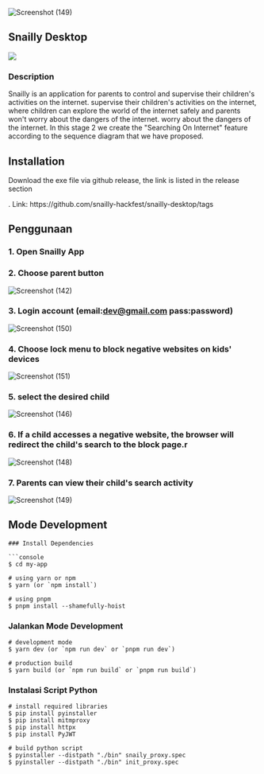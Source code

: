 ![Screenshot (149)](https://github.com/snailly-hackfest/snailly-desktop/assets/66149479/99622cea-e4ff-4fb6-9a46-837fb5193422)
## Snailly Desktop
<img src="https://github.com/snailly-hackfest/snailly-desktop/assets/66149479/c731e590-a07a-4adf-a477-cf49086e1096" />


### Description
<p>Snailly is an application for parents to control and supervise their children's activities on the internet.
supervise their children's activities on the internet, where children can explore the world of the internet safely and parents won't worry about the dangers of the internet.
 worry about the dangers of the internet. In this stage 2 we create the "Searching On Internet" feature according to the sequence diagram that we have proposed.</p>

## Installation
<p>Download the exe file via github release, the link is listed in the release section</p>.
Link: https://github.com/snailly-hackfest/snailly-desktop/tags

## Penggunaan
### 1. Open Snailly App
### 2. Choose parent button
![Screenshot (142)](https://github.com/snailly-hackfest/snailly-desktop/assets/66149479/1742f2b8-bf40-4680-be57-7a1899ffcd90)

### 3. Login account (email:dev@gmail.com pass:password)
![Screenshot (150)](https://github.com/snailly-hackfest/snailly-desktop/assets/66149479/24ae9a24-d7bf-4732-9184-5fe5219efda3)

### 4. Choose lock menu to block negative websites on kids' devices
![Screenshot (151)](https://github.com/snailly-hackfest/snailly-desktop/assets/66149479/bff69417-25f3-4b95-9c52-c9aff7737267)

### 5. select the desired child
![Screenshot (146)](https://github.com/snailly-hackfest/snailly-desktop/assets/66149479/f4b6a4d8-adc9-4caf-a4e9-cf540fcbfc75)

### 6. If a child accesses a negative website, the browser will redirect the child's search to the block page.r
![Screenshot (148)](https://github.com/snailly-hackfest/snailly-desktop/assets/66149479/11afd8de-b188-4d75-bba9-6dde826d9f94)


### 7. Parents can view their child's search activity
![Screenshot (149)](https://github.com/snailly-hackfest/snailly-desktop/assets/66149479/e71ce0d6-a5c1-43e8-a3ec-a1d274482f51)

## Mode Development
```
### Install Dependencies

```console
$ cd my-app

# using yarn or npm
$ yarn (or `npm install`)

# using pnpm
$ pnpm install --shamefully-hoist
```

### Jalankan Mode Development

```console
# development mode
$ yarn dev (or `npm run dev` or `pnpm run dev`)

# production build
$ yarn build (or `npm run build` or `pnpm run build`)
```

### Instalasi Script Python

```console
# install required libraries
$ pip install pyinstaller
$ pip install mitmproxy
$ pip install httpx
$ pip install PyJWT

# build python script
$ pyinstaller --distpath "./bin" snaily_proxy.spec
$ pyinstaller --distpath "./bin" init_proxy.spec
```
